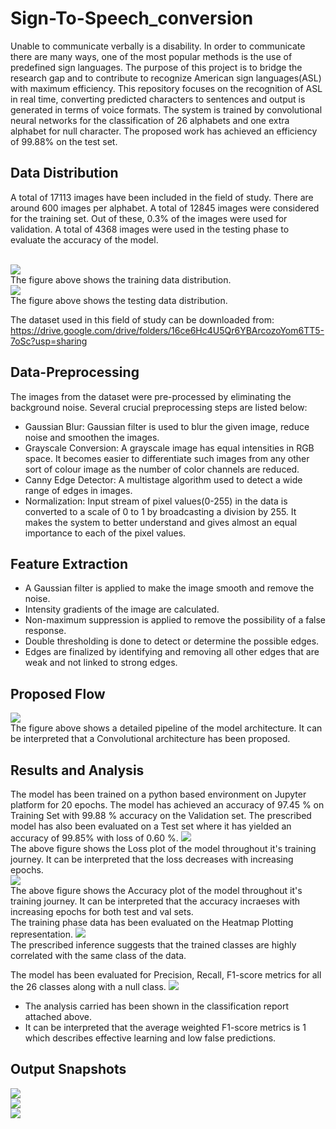 # Sign-To-Speech_conversion
Unable to communicate verbally is a disability. In order to communicate there are many ways, one of the most popular methods is the use of predefined sign languages. The purpose of this project is to bridge the research gap and to contribute to recognize American sign languages(ASL) with maximum efficiency. This repository focuses on the recognition of ASL in real time, converting predicted characters to sentences and output is generated in terms of voice formats. The system is trained by convolutional neural networks for the classification of 26 alphabets and one extra alphabet for null character. The proposed work has achieved an efficiency of 99.88% on the test set.

## Data Distribution
A total of 17113 images have been included in the field of study. There are around 600 images per alphabet. A total of 12845 images were considered for the training set. Out of these, 0.3% of the images were used for validation. A total of 4368 images were used in the testing phase to evaluate the accuracy of the model.
<br />
<br />

![](Analysis/train_data_distribution.png)<br />
The figure above shows the training data distribution.<br />
![](Analysis/test_data_Distribution.png)<br />
The figure above shows the testing data distribution.<br />

The dataset used in this field of study can be downloaded from:<br />
https://drive.google.com/drive/folders/16ce6Hc4U5Qr6YBArcozoYom6TT5-7oSc?usp=sharing

## Data-Preprocessing
The images from the dataset were pre-processed by eliminating the background noise. Several crucial preprocessing steps are listed below:
* Gaussian Blur: Gaussian filter is used to blur the given image, reduce noise and smoothen the images. 
* Grayscale Conversion: A grayscale image has equal intensities in RGB space. It becomes easier to differentiate such images from any other sort of colour image as the number of color channels are reduced.
* Canny Edge Detector:  A multistage algorithm used to detect a wide range of edges in images. 
* Normalization: Input stream of pixel values(0-255) in the data is converted to a scale of 0 to 1 by broadcasting a division by 255. It makes the system to better understand and gives almost an equal importance to each of the pixel values. 

## Feature Extraction
* A Gaussian filter is applied to make the image smooth and  remove the noise.
* Intensity gradients of the image are calculated.
* Non-maximum suppression is applied to remove the possibility of a false response. 
* Double thresholding is done to detect or determine the possible edges. 
* Edges are finalized by identifying and removing all other edges that are weak and not linked to strong edges.

## Proposed Flow

![](Analysis/Proposed%20Flow.png)<br />
The figure above shows a detailed pipeline of the model architecture. It can be interpreted that a Convolutional architecture has been proposed.
## Results and Analysis
The model has been trained on a python based environment on Jupyter platform for 20 epochs. The model has achieved an accuracy of 97.45 % on Training Set with 99.88 % accuracy on the Validation set. The prescribed model has also been evaluated on a Test set where it has yielded an accuracy of 99.85% with loss of 0.60 %.
![](Analysis/Loss%20vs%20Epoch.png)<br />
The above figure shows the Loss plot of the model throughout it's training journey. It can be interpreted that the loss decreases with increasing epochs.
<br />![](Analysis/Accuracy%20vs%20Epoch.png)<br />
The above figure shows the Accuracy plot of the model throughout it's training journey. It can be interpreted that the accuracy incraeses with increasing epochs for both test and val sets.
<br />The training phase data has been evaluated on the Heatmap Plotting representation. 
![](Analysis/Heatmp.png)<br />
The prescribed inference suggests that the trained classes are highly correlated with the same class of the data. 


The model has been evaluated for Precision, Recall, F1-score metrics for all the 26 classes along with a null class. 
![](Analysis/Classification_report.png)<br />
* The analysis carried has been shown in the classification report attached above. 
* It can be interpreted that the average weighted F1-score metrics is 1 which describes effective learning and low false predictions.

## Output Snapshots
![](Analysis/WOW.jpg)<br />
![](Analysis/I%20SEE%20IT.png)<br />
![](Analysis/HI%20HOW%20ARE%20YOU.jpg)<br />




